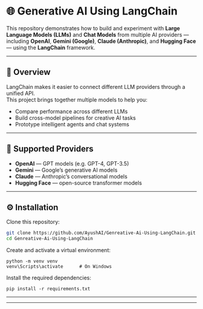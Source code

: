 # 🌐 Generative AI Using LangChain

This repository demonstrates how to build and experiment with **Large Language Models (LLMs)** and **Chat Models** from multiple AI providers — including **OpenAI**, **Gemini (Google)**, **Claude (Anthropic)**, and **Hugging Face** — using the **LangChain** framework.

---

## 🚀 Overview

LangChain makes it easier to connect different LLM providers through a unified API.  
This project brings together multiple models to help you:
- Compare performance across different LLMs
- Build cross-model pipelines for creative AI tasks
- Prototype intelligent agents and chat systems

---

## 🧩 Supported Providers
- **OpenAI** — GPT models (e.g. GPT-4, GPT-3.5)
- **Gemini** — Google’s generative AI models
- **Claude** — Anthropic’s conversational models
- **Hugging Face** — open-source transformer models

---

## ⚙️ Installation

Clone this repository:
```bash
git clone https://github.com/AyushAI/Genreative-Ai-Using-LangChain.git
cd Genreative-Ai-Using-LangChain
```
Create and activate a virtual environment:

```
python -m venv venv
venv\Scripts\activate      # On Windows
```
Install the required dependencies:

```
pip install -r requirements.txt
```

---
---
